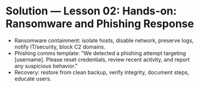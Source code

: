 # Solution — Lesson 02: Hands-on: Ransomware and Phishing Response

- Ransomware containment: isolate hosts, disable network, preserve logs, notify IT/security, block C2 domains.
- Phishing comms template: "We detected a phishing attempt targeting [username]. Please reset credentials, review recent activity, and report any suspicious behavior."
- Recovery: restore from clean backup, verify integrity, document steps, educate users.
